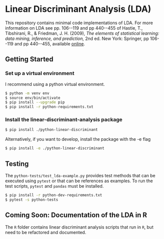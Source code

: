 # Linear Discriminant Analysis (LDA)


This repository contains minimal code implementations of LDA. For more information on LDA see pp. 106--119 and pp 440--455 of Hastie, T., Tibshirani, R., & Friedman, J. H. (2009), *The elements of statistical learning: data mining, inference, and prediction,* 2nd ed. New York: Springer, pp 106--119 and pp 440--455, available [online](https://hastie.su.domains/ElemStatLearn/printings/ESLII_print12_toc.pdf).


## Getting Started

### Set up a virtual environment
I recommend using a python virtual environment.

```bash
$ python -m venv env
$ source env/bin/activate
$ pip install --upgrade pip
$ pip install -r python-requirements.txt
```

### Install the linear-discriminant-analysis package

```bash
$ pip install ./python-linear-discriminant
```

Alternatively, if you want to develop, install the package with the -e flag

```bash
$ pip install -e ./python-linear-discriminant
```

## Testing

The `python-tests/test_lda-example.py` provides test methods that can be executed using `pytest` or that can be references as examples.  To run the test scripts, `pytest` and `pandas` must be installed.

```bash
$ pip install -r python-dev-requirements.txt
$ pytest -s python-tests
```

## Coming Soon: Documentation of the LDA in R

The `R` folder contains linear discriminant analysis scripts that run in `R`, but need to be refactored and documented.


